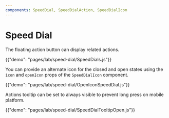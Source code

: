 ```yaml
---
components: SpeedDial, SpeedDialAction, SpeedDialIcon
---
```


# Speed Dial

The floating action button can display related actions.

{{"demo": "pages/lab/speed-dial/SpeedDials.js"}}

You can provide an alternate icon for the closed and open states using the `icon` and `openIcon` props
of the `SpeedDialIcon` component.

{{"demo": "pages/lab/speed-dial/OpenIconSpeedDial.js"}}

Actions tooltip can be set to always visible to prevent long press on mobile platform.

{{"demo": "pages/lab/speed-dial/SpeedDialTooltipOpen.js"}}
